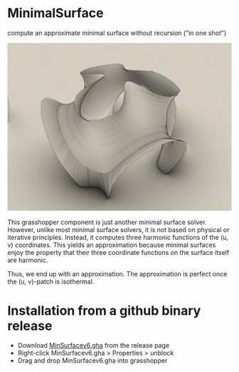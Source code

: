 # MinimalSurface
compute an approximate minimal surface without recursion ("in one shot")

![minm](minm.jpg)

This grasshopper component is just another minimal surface solver.
However, unlike most minimal surface solvers, it is not based on physical or iterative principles.
Instead, it computes three harmonic functions of the (u, v) coordinates.
This yields an approximation because minimal surfaces enjoy the property that their three coordinate functions on the surface itself are harmonic.

Thus, we end up with an approximation. The approximation is perfect once the (u, v)-patch is isothermal.

# Installation from a github binary release

* Download [MinSurfacev6.gha](https://github.com/Mathias-Fuchs/MinimalSurface/releases) from the release page
* Right-click MinSurfacev6.gha > Properties > unblock
* Drag and drop MinSurfacev6.gha into grasshopper

